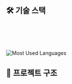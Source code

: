 <img src="https://capsule-render.vercel.app/api?type=waving&color=auto&height=200&section=header&text=Ensolution&fontSize=90" alt=""/>

## 🛠️ 기술 스택
<img src="https://img.shields.io/badge/springboot-%236DB33F.svg?style=for-the-badge&logo=spring&logoColor=white" alt=""/>
<img src="https://img.shields.io/badge/Gradle-02303A.svg?style=for-the-badge&logo=Gradle&logoColor=white" alt=""/>
<img src="https://img.shields.io/badge/mysql-4479A1.svg?style=for-the-badge&logo=mysql&logoColor=white" alt=""/>
<br>
<img src="https://img.shields.io/badge/java-%23ED8B00.svg?style=for-the-badge&logo=java&logoColor=white" alt=""/>
<img src="https://img.shields.io/badge/html5-%23E34F26.svg?style=for-the-badge&logo=html5&logoColor=white" alt=""/>
<img src="https://img.shields.io/badge/javascript-%23323330.svg?style=for-the-badge&logo=javascript&logoColor=%23F7DF1E" alt=""/>
<br>
<img src="https://img.shields.io/badge/css3-%231572B6.svg?style=for-the-badge&logo=css3&logoColor=white" alt=""/>
<img src="https://img.shields.io/badge/IntelliJIDEA-000000.svg?style=for-the-badge&logo=intellij-idea&logoColor=white" alt=""/><br><br>
<img src="https://github-readme-stats.vercel.app/api/top-langs/?username=Arang0109&layout=compact" alt="Most Used Languages"/><br>

## 📂 프로젝트 구조
